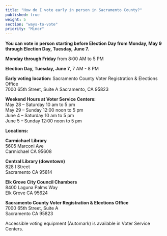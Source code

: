 ```yaml
---
title: "How do I vote early in person in Sacramento County?"
published: true
weight: 5
section: "ways-to-vote"
priority: "Minor"
---
```


**You can vote in person starting before Election Day from Monday, May 9 through Election Day, Tuesday, June 7.**  

**Monday through Friday** from 8:00 AM to 5 PM  

**Election Day, Tuesday, June 7**, 7 AM - 8 PM  

**Early voting location:** Sacramento County Voter Registration & Elections Office  
7000 65th Street, Suite A Sacramento, CA 95823  

**Weekend Hours at Voter Service Centers:**  
  May 28 – Saturday 	10 am to 5 pm  
  May 29 – Sunday		12:00 noon to 5 pm  
  June 4 – Saturday		10 am to 5 pm  
  June 5 – Sunday		12:00 noon to 5 pm  
  
**Locations:**  

**Carmichael Library**  
5605 Marconi Ave  
Carmichael CA 95608  

**Central Library (downtown)**  
828 I Street  
Sacramento CA 95814  

**Elk Grove City Council Chambers**  
8400 Laguna Palms Way  
Elk Grove CA  95624  

**Sacramento County Voter Registration & Elections Office**  
7000 65th Street, Suite A  
Sacramento CA  95823  

Accessible voting equipment (Automark) is available in Voter Service Centers.  

